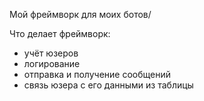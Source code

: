 Мой фреймворк для моих ботов/

Что делает фреймворк:
  - учёт юзеров
  - логирование
  - отправка и получение сообщений
  - связь юзера с его данными из таблицы


